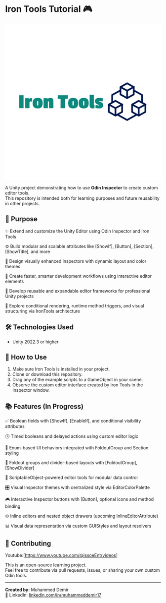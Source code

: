 # Iron Tools Tutorial 🎮

![IronTools Logo](docs/iron-Tools-logo.png)

A Unity project demonstrating how to use **Odin Inspector** to create custom editor tools.  
This repository is intended both for learning purposes and future reusability in other projects.

## 🎯 Purpose
✨ Extend and customize the Unity Editor using Odin Inspector and Iron Tools

⚙️ Build modular and scalable attributes like [ShowIf], [Button], [Section], [ShowTitle], and more

🎨 Design visually enhanced inspectors with dynamic layout and color themes

🚀 Create faster, smarter development workflows using interactive editor elements

🧩 Develop reusable and expandable editor frameworks for professional Unity projects

🧠 Explore conditional rendering, runtime method triggers, and visual structuring via IronTools architecture

## 🛠 Technologies Used

- Unity 2022.3 or higher  

## 🚀 How to Use

1. Make sure Iron Tools is installed in your project.  
2. Clone or download this repository.  
3. Drag any of the example scripts to a GameObject in your scene.  
4. Observe the custom editor interface created by Iron Tools in the Inspector window.

## 📚 Features (In Progress)
✅ Boolean fields with [ShowIf], [EnableIf], and conditional visibility attributes

🕒 Timed booleans and delayed actions using custom editor logic

🧩 Enum-based UI behaviors integrated with FoldoutGroup and Section styling

📂 Foldout groups and divider-based layouts with [FoldoutGroup], [ShowDivider]

🧠 ScriptableObject-powered editor tools for modular data control

🎛️ Visual Inspector themes with centralized style via EditorColorPalette

🎮 Interactive Inspector buttons with [Button], optional icons and method binding

⚙️ Inline editors and nested object drawers (upcoming InlineEditorAttribute)

📊 Visual data representation via custom GUIStyles and layout resolvers

## 🤝 Contributing

Youtube:[https://www.youtube.com/@issoeEnt/videos]

This is an open-source learning project.  
Feel free to contribute via pull requests, issues, or sharing your own custom Odin tools.

---

**Created by:** Muhammed Demir  
🔗 LinkedIn: [linkedin.com/in/muhammeddemir17](https://www.linkedin.com/in/muhammeddemir17)
